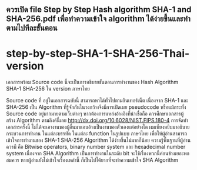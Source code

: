 ## ควรเปิด file Step by Step Hash algorithm SHA-1 and SHA-256.pdf เพื่อทำความเข้าใจ algorithm ได้ง่ายขึ้นและทำตามไปทีละขั้นตอน

# step-by-step-SHA-1-SHA-256-Thai-version

เอกสารพร้อม Source code นี้จะเป็นการอธิบายขั้นตอนการทำงานของ Hash Algorithm SHA-1 SHA-256 ใน version ภาษาไทย

Source code ที่ อยู่ในเอกสารฉบับนี้ สามารถหาได้ทั่วไปตามอินเทอร์เน็ต เนื่องจาก SHA-1 และ SHA-256 เป็น Algorithm ที่รู้จักกันในวงกว้างจึงมีการเปิดเผย pseudocode หรือแม้กระทั่ง Source code อยู่มากมายตามเว็บต่างๆ หากต้องการแหล่งอ้างอิงที่น่าเชื่อถือ ควรศึกษาเอกสารผู้สร้าง Algorithm ตามลิงค์นี้เลย http://dx.doi.org/10.6028/NIST.FIPS.180-4
การจัดทำเอกสารครั้งนี้ ไม่ได้จะเอางานของผู้อื่นมาแอบอ้างเป็นงานของตัวเองแต่อย่างใด ผมเพียงหยิบมาอธิบายกระบวนการทำงาน ในแต่ละบรรทัด ในแต่ละ function ในรูปแบบ ภาษาไทย เพื่อให้ผู้อ่านสามารถเข้าใจการทำงานของ SHA-1 SHA-256 Algorithm ได้ง่ายขึ้นไม่มากก็น้อย 
ความรู้พื้นฐานที่ผู้อ่านควรมี คือ  Bitwise operators, binary number system และ hexadecimal number system เนื่องจาก SHA Algorithm เป็นการทำงานในระดับ bit จะใช้เรื่องพวกนี้ค่อนข้างเยอะพอสมควร หากผู้อ่านยังไม่เข้าใจเรื่องเหล่านี้ ก็เป็นไปได้ยากที่จะทำความเข้าใจ SHA Algorithm
